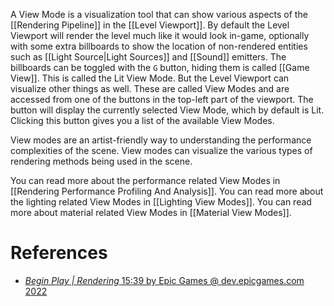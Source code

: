 A View Mode is a visualization tool that can show various aspects of the [[Rendering Pipeline]] in the [[Level Viewport]].
By default the Level Viewport will render the level much like it would look in-game, optionally with some extra billboards to show the location of non-rendered entities such as [[Light Source|Light Sources]] and [[Sound]] emitters.
The billboards can be toggled with the `G` button, hiding them is called [[Game View]].
This is called the Lit View Mode.
But the Level Viewport can visualize other things as well.
These are called View Modes and are accessed from one of the buttons in the top-left part of the viewport.
The button will display the currently selected View Mode, which by default is Lit.
Clicking this button gives you a list of the available View Modes.

View modes are an artist-friendly way to understanding the performance complexities of the scene.
View modes can visualize the various types of rendering methods being used in the scene.

You can read more about the performance related View Modes in [[Rendering Performance Profiling And Analysis]].
You can read more about the lighting related View Modes in [[Lighting View Modes]].
You can read more about material related View Modes in [[Material View Modes]].


# References

- [_Begin Play | Rendering_ 15:39 by Epic Games @ dev.epicgames.com 2022](https://dev.epicgames.com/community/learning/tutorials/vyZ1/unreal-engine-begin-play-rendering)
